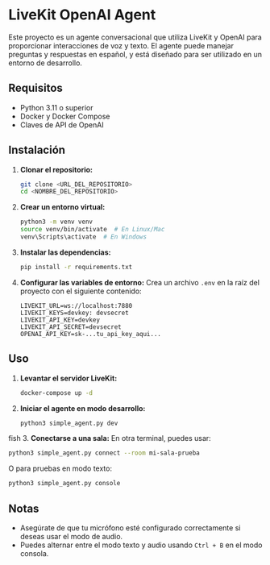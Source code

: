 # LiveKit OpenAI Agent

Este proyecto es un agente conversacional que utiliza LiveKit y OpenAI para proporcionar interacciones de voz y texto. El agente puede manejar preguntas y respuestas en español, y está diseñado para ser utilizado en un entorno de desarrollo.

## Requisitos

- Python 3.11 o superior
- Docker y Docker Compose
- Claves de API de OpenAI

## Instalación

1. **Clonar el repositorio:**
   ```bash
   git clone <URL_DEL_REPOSITORIO>
   cd <NOMBRE_DEL_REPOSITORIO>
   ```

2. **Crear un entorno virtual:**
   ```bash
   python3 -m venv venv
   source venv/bin/activate  # En Linux/Mac
   venv\Scripts\activate  # En Windows
   ```

3. **Instalar las dependencias:**
   ```bash
   pip install -r requirements.txt
   ```

4. **Configurar las variables de entorno:**
   Crea un archivo `.env` en la raíz del proyecto con el siguiente contenido:
   ```env
   LIVEKIT_URL=ws://localhost:7880
   LIVEKIT_KEYS=devkey: devsecret
   LIVEKIT_API_KEY=devkey
   LIVEKIT_API_SECRET=devsecret
   OPENAI_API_KEY=sk-...tu_api_key_aqui...
   ```

## Uso

1. **Levantar el servidor LiveKit:**
   ```bash
   docker-compose up -d
   ```

2. **Iniciar el agente en modo desarrollo:**
   ```bash
   python3 simple_agent.py dev
   ```
fish
3. **Conectarse a una sala:**
   En otra terminal, puedes usar:
   ```bash
   python3 simple_agent.py connect --room mi-sala-prueba
   ```

   O para pruebas en modo texto:
   ```bash
   python3 simple_agent.py console
   ```

## Notas

- Asegúrate de que tu micrófono esté configurado correctamente si deseas usar el modo de audio.
- Puedes alternar entre el modo texto y audio usando `Ctrl + B` en el modo consola.
